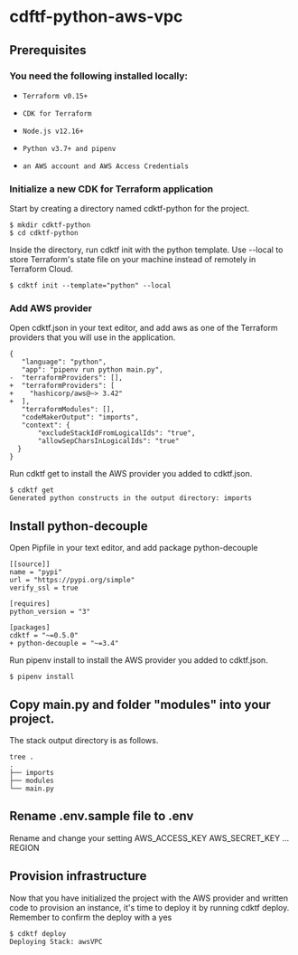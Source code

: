 # cdftf-python-aws-vpc
## Prerequisites
### You need the following installed locally:
*     Terraform v0.15+
*     CDK for Terraform
*     Node.js v12.16+
*     Python v3.7+ and pipenv
*     an AWS account and AWS Access Credentials
### Initialize a new CDK for Terraform application

Start by creating a directory named cdktf-python for the project.

```
$ mkdir cdktf-python
$ cd cdktf-python
```
Inside the directory, run cdktf init with the python template. Use --local to store Terraform's state file on your machine instead of remotely in Terraform Cloud.

```
$ cdktf init --template="python" --local
```
### Add AWS provider
Open cdktf.json in your text editor, and add aws as one of the Terraform providers that you will use in the application.
```
{
   "language": "python",
   "app": "pipenv run python main.py",
-  "terraformProviders": [],
+  "terraformProviders": [
+    "hashicorp/aws@~> 3.42"
+  ],
   "terraformModules": [],
   "codeMakerOutput": "imports",
   "context": {
       "excludeStackIdFromLogicalIds": "true",
       "allowSepCharsInLogicalIds": "true"
  } 
}
```
Run cdktf get to install the AWS provider you added to cdktf.json.
```
$ cdktf get
Generated python constructs in the output directory: imports
```
## Install python-decouple 
Open Pipfile in your text editor, and add package python-decouple
```
[[source]]
name = "pypi"
url = "https://pypi.org/simple"
verify_ssl = true

[requires]
python_version = "3"

[packages]
cdktf = "~=0.5.0"
+ python-decouple = "~=3.4"
```
Run pipenv install to install the AWS provider you added to cdktf.json.
```
$ pipenv install
```
## Copy main.py and folder "modules" into your project.
The stack output directory is as follows.
```
tree .
.
├── imports
├── modules
└── main.py
```
## Rename .env.sample file to .env
Rename and change your setting 
AWS_ACCESS_KEY
AWS_SECRET_KEY
...
REGION

## Provision infrastructure
Now that you have initialized the project with the AWS provider and written code to provision an instance, it's time to deploy it by running cdktf deploy. Remember to confirm the deploy with a yes
```
$ cdktf deploy
Deploying Stack: awsVPC
```